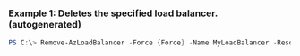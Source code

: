 ### Example 1: Deletes the specified load balancer. (autogenerated)
```powershell
PS C:\> Remove-AzLoadBalancer -Force {Force} -Name MyLoadBalancer -ResourceGroupName MyResourceGroup
```

